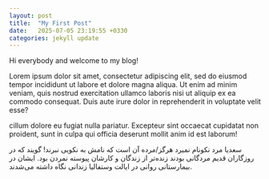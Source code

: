 ```yaml
---
layout: post
title:  "My First Post"
date:   2025-07-05 23:19:55 +0330
categories: jekyll update
---
```

Hi everybody and welcome to my blog!

Lorem ipsum dolor sit amet, consectetur adipiscing elit, sed do eiusmod tempor incididunt ut labore et dolore magna aliqua. Ut enim ad minim veniam, quis nostrud exercitation ullamco laboris nisi ut aliquip ex ea commodo consequat. Duis aute irure dolor in reprehenderit in voluptate velit esse?

cillum dolore eu fugiat nulla pariatur. Excepteur sint occaecat cupidatat non proident, sunt in culpa qui officia deserunt mollit anim id est laborum!

سعدیا مرد نکونام نمیرد هرگز/مرده آن است که نامش به نکویی نبرند!
گویند که در روزگاران قدیم مردگانی بودند زنده‌تر از زندگان و کارشان پیوسته نمردن بود. ایشان در بیمارستانی روانی در ایالت وستفالیا زندانی نگاه داشته می‌شدند.
